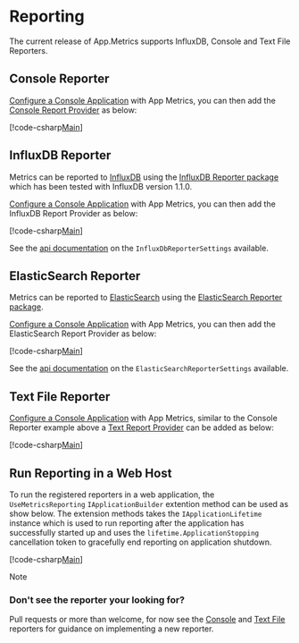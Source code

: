 # Reporting

The current release of App.Metrics supports InfluxDB, Console and Text File Reporters.

## Console Reporter

[Configure a Console Application](../intro.md#configuring-a-console-application) with App Metrics, you can then add the [Console Report Provider](https://www.nuget.org/packages/App.Metrics.Extensions.Reporting.Console/) as below:

[!code-csharp[Main](../../src/samples/AppMetrics.Startup.CodeSnippets/MetricsProgram.cs?highlight=30,31,32,33,18)]

## InfluxDB Reporter

Metrics can be reported to [InfluxDB](https://www.influxdata.com/time-series-platform/influxdb/) using the [InfluxDB Reporter package](https://www.nuget.org/packages/App.Metrics.Extensions.Reporting.InfluxDB/) which has been tested with InfluxDB version 1.1.0.

[Configure a Console Application](../intro.md#configuring-a-console-application) with App Metrics, you can then add the InfluxDB Report Provider as below:

[!code-csharp[Main](../../src/samples/App.Metrics.Extensions.Reporting.Code.Snippets/InfluxDBReporterSetup.cs)]

See the [api documentation](../../api/App.Metrics.Extensions.Reporting.InfluxDB.IInfluxDbReporterSettings.html) on the `InfluxDbReporterSettings` available.

## ElasticSearch Reporter

Metrics can be reported to [ElasticSearch](https://www.elastic.co/) using the [ElasticSearch Reporter package](https://www.nuget.org/packages/App.Metrics.Extensions.Reporting.ElasticSearch/).

[Configure a Console Application](../intro.md#configuring-a-console-application) with App Metrics, you can then add the ElasticSearch Report Provider as below:

[!code-csharp[Main](../../src/samples/App.Metrics.Extensions.Reporting.Code.Snippets/ElasticSearchReporterSetup.cs)]

See the [api documentation](../../api/App.Metrics.Extensions.Reporting.ElasticSearch.ElasticSearchReporterSettings.html) on the `ElasticSearchReporterSettings` available.

## Text File Reporter

[Configure a Console Application](../intro.md#configuring-a-console-application) with App Metrics, similar to the Console Reporter example above a [Text Report Provider](https://www.nuget.org/packages/App.Metrics.Extensions.Reporting.TextFile/) can be added as below:

[!code-csharp[Main](../../src/samples/App.Metrics.Extensions.Reporting.Code.Snippets/TextFileReporterSetup.cs)]

## Run Reporting in a Web Host

To run the registered reporters in a web application, the `UseMetricsReporting` `IApplicationBuilder` extention method can be used as show below. The extension methods takes the `IApplicationLifetime` instance which is used to run reporting after the application has successfully started up and uses the `lifetime.ApplicationStopping` cancellation token to gracefully end reporting on application shutdown.

[!code-csharp[Main](../../src/samples/AppMetrics.Startup.CodeSnippets/StartupWithReporting.cs?highlight=11)]

> [!NOTE]
> ### Don't see the reporter your looking for?
> Pull requests or more than welcome, for now see the [Console](https://github.com/alhardy/AppMetrics/tree/master/src/App.Metrics.Extensions.Reporting.Console) and [Text File](https://github.com/alhardy/AppMetrics/tree/master/src/App.Metrics.Extensions.Reporting.TextFile) reporters for guidance on implementing a new reporter.